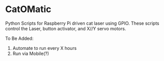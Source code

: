 # CatOMatic
Python Scripts for Raspberry Pi driven cat laser using GPIO. 
These scripts control the Laser, button activator, and X//Y servo motors.

To Be Added:
  1. Automate to run every X hours
  2. Run via Mobile(?)
